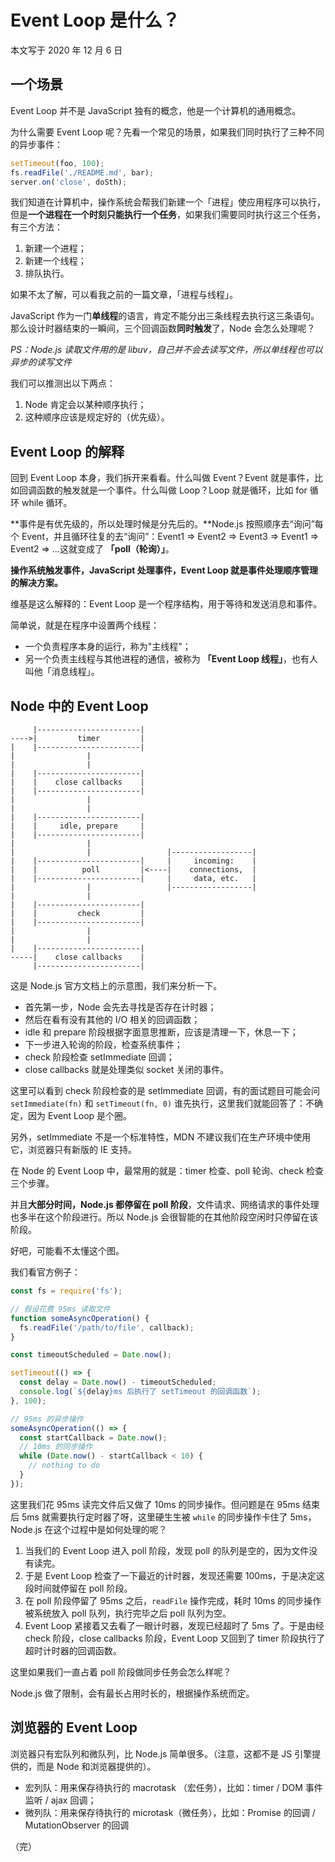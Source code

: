 # Event Loop 是什么？

本文写于 2020 年 12 月 6 日

## 一个场景

Event Loop 并不是 JavaScript 独有的概念，他是一个计算机的通用概念。

为什么需要 Event Loop 呢？先看一个常见的场景，如果我们同时执行了三种不同的异步事件：

```js
setTimeout(foo, 100);
fs.readFile('./README.md', bar);
server.on('close', doSth);
```

我们知道在计算机中，操作系统会帮我们新建一个「进程」使应用程序可以执行，但是**一个进程在一个时刻只能执行一个任务**，如果我们需要同时执行这三个任务，有三个方法：

1. 新建一个进程；
2. 新建一个线程；
3. 排队执行。

如果不太了解，可以看我之前的一篇文章，「进程与线程」。

JavaScript 作为一门**单线程**的语言，肯定不能分出三条线程去执行这三条语句。那么设计时器结束的一瞬间，三个回调函数**同时触发**了，Node 会怎么处理呢？

_PS：Node.js 读取文件用的是 libuv，自己并不会去读写文件，所以单线程也可以异步的读写文件_

我们可以推测出以下两点：

1. Node 肯定会以某种顺序执行；
2. 这种顺序应该是规定好的（优先级）。

## Event Loop 的解释

回到 Event Loop 本身，我们拆开来看看。什么叫做 Event？Event 就是事件，比如回调函数的触发就是一个事件。什么叫做 Loop？Loop 就是循环，比如 for 循环 while 循环。

**事件是有优先级的，所以处理时候是分先后的。**Node.js 按照顺序去“询问”每个 Event，并且循环往复的去“询问”：Event1 => Event2 => Event3 => Event1 => Event2 => ...这就变成了 **「poll（轮询）」**。

**操作系统触发事件，JavaScript 处理事件，Event Loop 就是事件处理顺序管理的解决方案。**

维基是这么解释的：Event Loop 是一个程序结构，用于等待和发送消息和事件。

简单说，就是在程序中设置两个线程：

- 一个负责程序本身的运行，称为"主线程"；
- 另一个负责主线程与其他进程的通信，被称为 **「Event Loop 线程」**，也有人叫他「消息线程」。

## Node 中的 Event Loop

```
     |-----------------------|
---->|         timer         |
|    |-----------------------|
|                |
|                |
|    |-----------------------|
|    |    close callbacks    |
|    |-----------------------|
|                |
|                |
|    |-----------------------|
|    |     idle, prepare     |
|    |-----------------------|
|                |
|                |                 |------------------|
|    |-----------------------|     |     incoming:    |
|    |          poll         |<----|    connections,  |
|    |-----------------------|     |     data, etc.   |
|                |                 |------------------|
|                |
|    |-----------------------|
|    |         check         |
|    |-----------------------|
|                |
|                |
|    |-----------------------|
-----|    close callbacks    |
     |-----------------------|
```

这是 Node.js 官方文档上的示意图，我们来分析一下。

- 首先第一步，Node 会先去寻找是否存在计时器；
- 然后在看有没有其他的 I/O 相关的回调函数；
- idle 和 prepare 阶段根据字面意思推断，应该是清理一下，休息一下；
- 下一步进入轮询的阶段，检查系统事件；
- check 阶段检查 setImmediate 回调；
- close callbacks 就是处理类似 socket 关闭的事件。

这里可以看到 check 阶段检查的是 setImmediate 回调，有的面试题目可能会问 `setImmediate(fn)` 和 `setTimeout(fn, 0)` 谁先执行，这里我们就能回答了：不确定，因为 Event Loop 是个圈。

另外，setImmediate 不是一个标准特性，MDN 不建议我们在生产环境中使用它，浏览器只有新版的 IE 支持。

在 Node 的 Event Loop 中，最常用的就是：timer 检查、poll 轮询、check 检查三个步骤。

并且**大部分时间，Node.js 都停留在 poll 阶段**，文件请求、网络请求的事件处理也多半在这个阶段进行。所以 Node.js 会很智能的在其他阶段空闲时只停留在该阶段。

好吧，可能看不太懂这个图。

我们看官方例子：

```js
const fs = require('fs');

// 假设花费 95ms 读取文件
function someAsyncOperation() {
  fs.readFile('/path/to/file', callback);
}

const timeoutScheduled = Date.now();

setTimeout(() => {
  const delay = Date.now() - timeoutScheduled;
  console.log(`${delay}ms 后执行了 setTimeout 的回调函数`);
}, 100);

// 95ms 的异步操作
someAsyncOperation(() => {
  const startCallback = Date.now();
  // 10ms 的同步操作
  while (Date.now() - startCallback < 10) {
    // nothing to do
  }
});
```

这里我们花 95ms 读完文件后又做了 10ms 的同步操作。但问题是在 95ms 结束后 5ms 就需要执行定时器了呀，这里硬生生被 `while` 的同步操作卡住了 5ms，Node.js 在这个过程中是如何处理的呢？

1. 当我们的 Event Loop 进入 poll 阶段，发现 poll 的队列是空的，因为文件没有读完。
2. 于是 Event Loop 检查了一下最近的计时器，发现还需要 100ms，于是决定这段时间就停留在 poll 阶段。
3. 在 poll 阶段停留了 95ms 之后，`readFile` 操作完成，耗时 10ms 的同步操作被系统放入 poll 队列，执行完毕之后 poll 队列为空。
4. Event Loop 紧接着又去看了一眼计时器，发现已经超时了 5ms 了。于是由经 check 阶段，close callbacks 阶段，Event Loop 又回到了 timer 阶段执行了超时计时器的回调函数。

这里如果我们一直占着 poll 阶段做同步任务会怎么样呢？

Node.js 做了限制，会有最长占用时长的，根据操作系统而定。

## 浏览器的 Event Loop

浏览器只有宏队列和微队列，比 Node.js 简单很多。（注意，这都不是 JS 引擎提供的，而是 Node 和浏览器提供的）。

- 宏列队：用来保存待执行的 macrotask （宏任务），比如：timer / DOM 事件监听 / ajax 回调；
- 微列队：用来保存待执行的 microtask（微任务），比如：Promise 的回调 / MutationObserver 的回调

（完）
